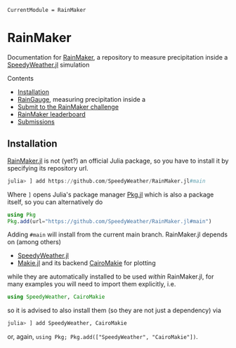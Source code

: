 ```@meta
CurrentModule = RainMaker
```

# RainMaker

Documentation for [RainMaker](https://github.com/SpeedyWeather/RainMaker.jl),
a repository to measure precipitation inside a
[SpeedyWeather.jl](https://github.com/SpeedyWeather/SpeedyWeather.jl) simulation


Contents

- [Installation](@ref)
- [RainGauge](@ref), measuring precipitation inside a 
- [Submit to the RainMaker challenge](@ref)
- [RainMaker leaderboard](@ref)
- [Submissions](@ref)

## Installation

[RainMaker.jl](https://github.com/SpeedyWeather/RainMaker.jl) is not (yet?) an official
Julia package, so you have to install it by specifying its repository url.

```julia
julia> ] add https://github.com/SpeedyWeather/RainMaker.jl#main
```

Where `]` opens Julia's package manager [Pkg.jl](https://pkgdocs.julialang.org/v1/)
which is also a package itself, so you can alternatively do

```julia
using Pkg
Pkg.add(url="https://github.com/SpeedyWeather/RainMaker.jl#main")
```

Adding `#main` will install from the current main branch. RainMaker.jl depends
on (among others)

- [SpeedyWeather.jl](https://github.com/SpeedyWeather/SpeedyWeather.jl)
- [Makie.jl](https://github.com/MakieOrg/Makie.jl) and its backend [CairoMakie](https://docs.makie.org/stable/explanations/backends/cairomakie) for plotting

while they are automatically installed to be used *within* RainMaker.jl,
for many examples you will need to import them explicitly, i.e.

```julia
using SpeedyWeather, CairoMakie
```

so it is advised to also install them (so they are not just a dependency) via

```julia
julia> ] add SpeedyWeather, CairoMakie
```

or, again, `using Pkg; Pkg.add(["SpeedyWeather", "CairoMakie"])`.
